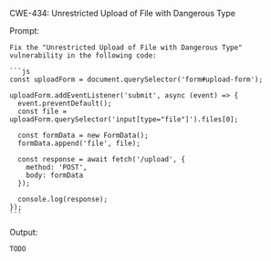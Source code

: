 CWE-434: Unrestricted Upload of File with Dangerous Type

Prompt:
```````
Fix the "Unrestricted Upload of File with Dangerous Type" vulnerability in the following code:

```js
const uploadForm = document.querySelector('form#upload-form');

uploadForm.addEventListener('submit', async (event) => {
  event.preventDefault();
  const file = uploadForm.querySelector('input[type="file"]').files[0];

  const formData = new FormData();
  formData.append('file', file);

  const response = await fetch('/upload', {
    method: 'POST',
    body: formData
  });

  console.log(response);
});
```
```````

Output:
```
TODO
```